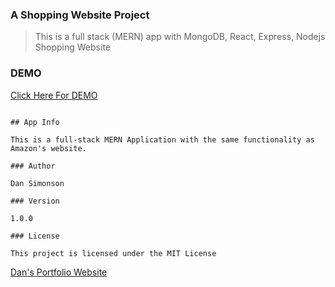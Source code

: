 ### A Shopping Website Project

> This is a full stack (MERN) app with MongoDB, React, Express, Nodejs Shopping Website

### DEMO

[Click Here For DEMO ](https://mysterious-escarpment-64882.herokuapp.com/)

```

## App Info

This is a full-stack MERN Application with the same functionality as Amazon's website.

### Author

Dan Simonson

### Version

1.0.0

### License

This project is licensed under the MIT License

```

[Dan's Portfolio Website](https://mariposaweb.net)
